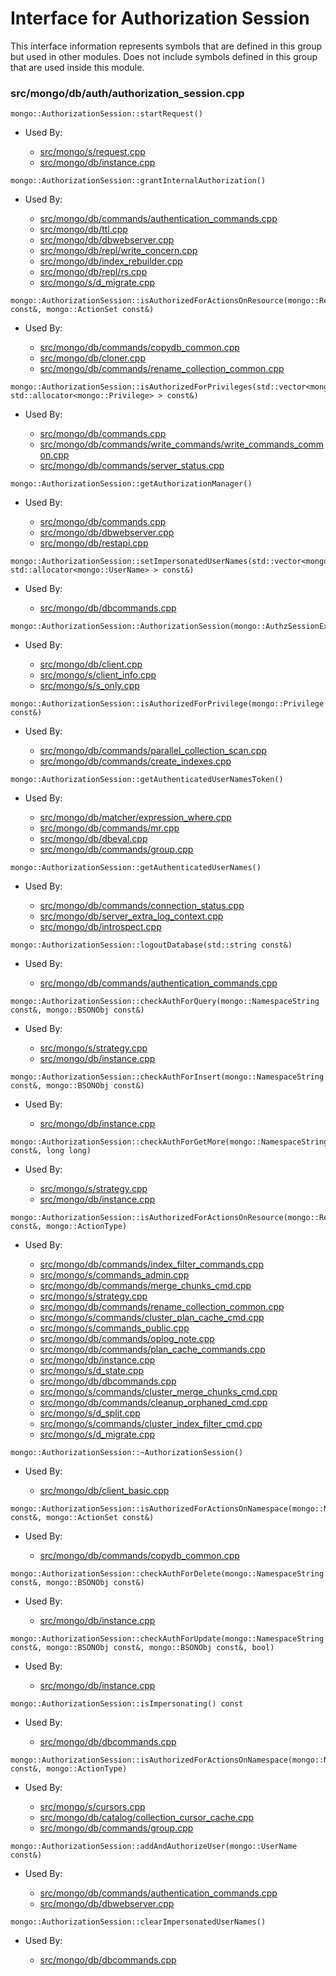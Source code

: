 
# Interface for Authorization Session
This interface information represents symbols that are defined in this group but used in other modules.  Does not include symbols defined in this group that are used inside this module.

### src/mongo/db/auth/authorization\_session.cpp

<div></div>

    mongo::AuthorizationSession::startRequest()

- Used By:

    - [src/mongo/s/request.cpp](../../../../network/network\_core)
    - [src/mongo/db/instance.cpp](../../../../storage/storage\_layer\_structure)

<div></div>

    mongo::AuthorizationSession::grantInternalAuthorization()

- Used By:

    - [src/mongo/db/commands/authentication\_commands.cpp](../../../../security/authentication)
    - [src/mongo/db/ttl.cpp](../../../../queries/indexing)
    - [src/mongo/db/dbwebserver.cpp](../../../../network/web\_server)
    - [src/mongo/db/repl/write\_concern.cpp](../../../../replication/replication)
    - [src/mongo/db/index\_rebuilder.cpp](../../../../queries/indexing)
    - [src/mongo/db/repl/rs.cpp](../../../../replication/replication)
    - [src/mongo/s/d\_migrate.cpp](../../../../sharding/mongod\_commands)

<div></div>

    mongo::AuthorizationSession::isAuthorizedForActionsOnResource(mongo::ResourcePattern const&, mongo::ActionSet const&)

- Used By:

    - [src/mongo/db/commands/copydb\_common.cpp](../../../../queries/database\_commands)
    - [src/mongo/db/cloner.cpp](../../../../storage/storage\_layer\_structure)
    - [src/mongo/db/commands/rename\_collection\_common.cpp](../../../../queries/database\_commands)

<div></div>

    mongo::AuthorizationSession::isAuthorizedForPrivileges(std::vector<mongo::Privilege, std::allocator<mongo::Privilege> > const&)

- Used By:

    - [src/mongo/db/commands.cpp](../../../../queries/database\_commands)
    - [src/mongo/db/commands/write\_commands/write\_commands\_common.cpp](../../../../network/write\_commands)
    - [src/mongo/db/commands/server\_status.cpp](../../../../queries/database\_commands)

<div></div>

    mongo::AuthorizationSession::getAuthorizationManager()

- Used By:

    - [src/mongo/db/commands.cpp](../../../../queries/database\_commands)
    - [src/mongo/db/dbwebserver.cpp](../../../../network/web\_server)
    - [src/mongo/db/restapi.cpp](../../../../network/web\_server)

<div></div>

    mongo::AuthorizationSession::setImpersonatedUserNames(std::vector<mongo::UserName, std::allocator<mongo::UserName> > const&)

- Used By:

    - [src/mongo/db/dbcommands.cpp](../../../../queries/database\_commands)

<div></div>

    mongo::AuthorizationSession::AuthorizationSession(mongo::AuthzSessionExternalState*)

- Used By:

    - [src/mongo/db/client.cpp](../../../../queries/client\_and\_operation\_tracking)
    - [src/mongo/s/client\_info.cpp](../../../../queries/client\_and\_operation\_tracking)
    - [src/mongo/s/s\_only.cpp](../../../../queries/client\_and\_operation\_tracking)

<div></div>

    mongo::AuthorizationSession::isAuthorizedForPrivilege(mongo::Privilege const&)

- Used By:

    - [src/mongo/db/commands/parallel\_collection\_scan.cpp](../../../../queries/database\_commands)
    - [src/mongo/db/commands/create\_indexes.cpp](../../../../queries/database\_commands)

<div></div>

    mongo::AuthorizationSession::getAuthenticatedUserNamesToken()

- Used By:

    - [src/mongo/db/matcher/expression\_where.cpp](../../../../queries/core\_query\_system)
    - [src/mongo/db/commands/mr.cpp](../../../../queries/database\_commands)
    - [src/mongo/db/dbeval.cpp](../../../../queries/database\_commands)
    - [src/mongo/db/commands/group.cpp](../../../../queries/database\_commands)

<div></div>

    mongo::AuthorizationSession::getAuthenticatedUserNames()

- Used By:

    - [src/mongo/db/commands/connection\_status.cpp](../../../../queries/database\_commands)
    - [src/mongo/db/server\_extra\_log\_context.cpp](../../../../process\_management/logging\_system)
    - [src/mongo/db/introspect.cpp](../../../../queries/client\_and\_operation\_tracking)

<div></div>

    mongo::AuthorizationSession::logoutDatabase(std::string const&)

- Used By:

    - [src/mongo/db/commands/authentication\_commands.cpp](../../../../security/authentication)

<div></div>

    mongo::AuthorizationSession::checkAuthForQuery(mongo::NamespaceString const&, mongo::BSONObj const&)

- Used By:

    - [src/mongo/s/strategy.cpp](../../../../network/network\_core)
    - [src/mongo/db/instance.cpp](../../../../storage/storage\_layer\_structure)

<div></div>

    mongo::AuthorizationSession::checkAuthForInsert(mongo::NamespaceString const&, mongo::BSONObj const&)

- Used By:

    - [src/mongo/db/instance.cpp](../../../../storage/storage\_layer\_structure)

<div></div>

    mongo::AuthorizationSession::checkAuthForGetMore(mongo::NamespaceString const&, long long)

- Used By:

    - [src/mongo/s/strategy.cpp](../../../../network/network\_core)
    - [src/mongo/db/instance.cpp](../../../../storage/storage\_layer\_structure)

<div></div>

    mongo::AuthorizationSession::isAuthorizedForActionsOnResource(mongo::ResourcePattern const&, mongo::ActionType)

- Used By:

    - [src/mongo/db/commands/index\_filter\_commands.cpp](../../../../queries/database\_commands)
    - [src/mongo/s/commands\_admin.cpp](../../../../sharding/sharding\_uncategorized)
    - [src/mongo/db/commands/merge\_chunks\_cmd.cpp](../../../../sharding/mongod\_commands)
    - [src/mongo/s/strategy.cpp](../../../../network/network\_core)
    - [src/mongo/db/commands/rename\_collection\_common.cpp](../../../../queries/database\_commands)
    - [src/mongo/s/commands/cluster\_plan\_cache\_cmd.cpp](../../../../queries/core\_query\_system)
    - [src/mongo/s/commands\_public.cpp](../../../../sharding/sharding\_uncategorized)
    - [src/mongo/db/commands/oplog\_note.cpp](../../../../queries/database\_commands)
    - [src/mongo/db/commands/plan\_cache\_commands.cpp](../../../../queries/database\_commands)
    - [src/mongo/db/instance.cpp](../../../../storage/storage\_layer\_structure)
    - [src/mongo/s/d\_state.cpp](../../../../sharding/mongod\_sharding\_metadata)
    - [src/mongo/db/dbcommands.cpp](../../../../queries/database\_commands)
    - [src/mongo/s/commands/cluster\_merge\_chunks\_cmd.cpp](../../../../sharding/mongod\_commands)
    - [src/mongo/db/commands/cleanup\_orphaned\_cmd.cpp](../../../../queries/database\_commands)
    - [src/mongo/s/d\_split.cpp](../../../../sharding/mongod\_commands)
    - [src/mongo/s/commands/cluster\_index\_filter\_cmd.cpp](../../../../queries/core\_query\_system)
    - [src/mongo/s/d\_migrate.cpp](../../../../sharding/mongod\_commands)

<div></div>

    mongo::AuthorizationSession::~AuthorizationSession()

- Used By:

    - [src/mongo/db/client\_basic.cpp](../../../../queries/client\_and\_operation\_tracking)

<div></div>

    mongo::AuthorizationSession::isAuthorizedForActionsOnNamespace(mongo::NamespaceString const&, mongo::ActionSet const&)

- Used By:

    - [src/mongo/db/commands/copydb\_common.cpp](../../../../queries/database\_commands)

<div></div>

    mongo::AuthorizationSession::checkAuthForDelete(mongo::NamespaceString const&, mongo::BSONObj const&)

- Used By:

    - [src/mongo/db/instance.cpp](../../../../storage/storage\_layer\_structure)

<div></div>

    mongo::AuthorizationSession::checkAuthForUpdate(mongo::NamespaceString const&, mongo::BSONObj const&, mongo::BSONObj const&, bool)

- Used By:

    - [src/mongo/db/instance.cpp](../../../../storage/storage\_layer\_structure)

<div></div>

    mongo::AuthorizationSession::isImpersonating() const

- Used By:

    - [src/mongo/db/dbcommands.cpp](../../../../queries/database\_commands)

<div></div>

    mongo::AuthorizationSession::isAuthorizedForActionsOnNamespace(mongo::NamespaceString const&, mongo::ActionType)

- Used By:

    - [src/mongo/s/cursors.cpp](../../../../sharding/sharding\_uncategorized)
    - [src/mongo/db/catalog/collection\_cursor\_cache.cpp](../../../../storage/storage\_layer\_structure)
    - [src/mongo/db/commands/group.cpp](../../../../queries/database\_commands)

<div></div>

    mongo::AuthorizationSession::addAndAuthorizeUser(mongo::UserName const&)

- Used By:

    - [src/mongo/db/commands/authentication\_commands.cpp](../../../../security/authentication)
    - [src/mongo/db/dbwebserver.cpp](../../../../network/web\_server)

<div></div>

    mongo::AuthorizationSession::clearImpersonatedUserNames()

- Used By:

    - [src/mongo/db/dbcommands.cpp](../../../../queries/database\_commands)
